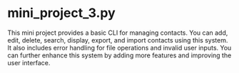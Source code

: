 # mini_project_3.py
This mini project provides a basic CLI for managing contacts. You can add, edit, delete, search, display, export, and import contacts using this system.
It also includes error handling for file operations and invalid user inputs. You can further enhance this system by adding more features and improving the user interface.
